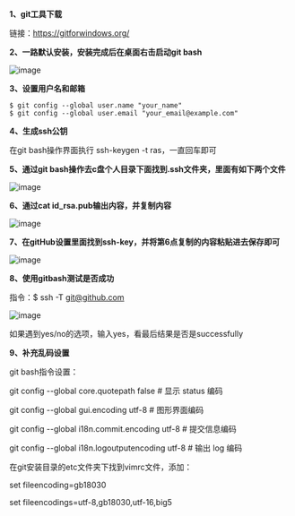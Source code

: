 **1、git工具下载**

链接：https://gitforwindows.org/

**2、一路默认安装，安装完成后在桌面右击启动git bash**

![image](https://user-images.githubusercontent.com/19297162/68990366-3f156880-088d-11ea-9134-4468e6356a2a.png)

**3、设置用户名和邮箱**

```
$ git config --global user.name "your_name"
$ git config --global user.email "your_email@example.com"
```
**4、生成ssh公钥**

在git bash操作界面执行 ssh-keygen -t ras，一直回车即可

**5、通过git bash操作去c盘个人目录下面找到.ssh文件夹，里面有如下两个文件**

![image](https://user-images.githubusercontent.com/19297162/68990463-45581480-088e-11ea-8521-eb3834ea3d88.png)

**6、通过cat id_rsa.pub输出内容，并复制内容**

![image](https://user-images.githubusercontent.com/19297162/68990507-e646cf80-088e-11ea-81c8-d4f55523b4de.png)

**7、在gitHub设置里面找到ssh-key，并将第6点复制的内容粘贴进去保存即可**

![image](https://user-images.githubusercontent.com/19297162/68990544-6e2cd980-088f-11ea-9615-45ae6571c1b9.png)

**8、使用gitbash测试是否成功**

指令：$ ssh -T git@github.com

![image](https://user-images.githubusercontent.com/19297162/68990577-d8de1500-088f-11ea-9518-6c493c0c4e4a.png)

如果遇到yes/no的选项，输入yes，看最后结果是否是successfully

**9、补充乱码设置**

git bash指令设置：

git config --global core.quotepath false          # 显示 status 编码

git config --global gui.encoding utf-8            # 图形界面编码

git config --global i18n.commit.encoding utf-8    # 提交信息编码

git config --global i18n.logoutputencoding utf-8  # 输出 log 编码

在git安装目录的etc文件夹下找到vimrc文件，添加：

set fileencoding=gb18030 

set fileencodings=utf-8,gb18030,utf-16,big5